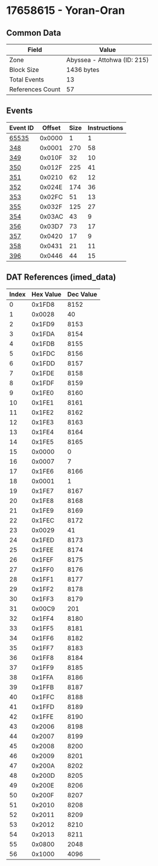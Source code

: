 # 17658615 - Yoran-Oran

## Common Data

| Field            | Value                       |
|------------------|-----------------------------|
| Zone             | Abyssea - Attohwa (ID: 215) |
| Block Size       | 1436 bytes                  |
| Total Events     | 13                          |
| References Count | 57                          |

## Events

| Event ID            | Offset   |   Size |   Instructions |
|---------------------|----------|--------|----------------|
| [65535](./65535.md) | 0x0000   |      1 |              1 |
| [348](./348.md)     | 0x0001   |    270 |             58 |
| [349](./349.md)     | 0x010F   |     32 |             10 |
| [350](./350.md)     | 0x012F   |    225 |             41 |
| [351](./351.md)     | 0x0210   |     62 |             12 |
| [352](./352.md)     | 0x024E   |    174 |             36 |
| [353](./353.md)     | 0x02FC   |     51 |             13 |
| [355](./355.md)     | 0x032F   |    125 |             27 |
| [354](./354.md)     | 0x03AC   |     43 |              9 |
| [356](./356.md)     | 0x03D7   |     73 |             17 |
| [357](./357.md)     | 0x0420   |     17 |              9 |
| [358](./358.md)     | 0x0431   |     21 |             11 |
| [396](./396.md)     | 0x0446   |     44 |             15 |

## DAT References (imed_data)

|   Index | Hex Value   |   Dec Value |
|---------|-------------|-------------|
|       0 | 0x1FD8      |        8152 |
|       1 | 0x0028      |          40 |
|       2 | 0x1FD9      |        8153 |
|       3 | 0x1FDA      |        8154 |
|       4 | 0x1FDB      |        8155 |
|       5 | 0x1FDC      |        8156 |
|       6 | 0x1FDD      |        8157 |
|       7 | 0x1FDE      |        8158 |
|       8 | 0x1FDF      |        8159 |
|       9 | 0x1FE0      |        8160 |
|      10 | 0x1FE1      |        8161 |
|      11 | 0x1FE2      |        8162 |
|      12 | 0x1FE3      |        8163 |
|      13 | 0x1FE4      |        8164 |
|      14 | 0x1FE5      |        8165 |
|      15 | 0x0000      |           0 |
|      16 | 0x0007      |           7 |
|      17 | 0x1FE6      |        8166 |
|      18 | 0x0001      |           1 |
|      19 | 0x1FE7      |        8167 |
|      20 | 0x1FE8      |        8168 |
|      21 | 0x1FE9      |        8169 |
|      22 | 0x1FEC      |        8172 |
|      23 | 0x0029      |          41 |
|      24 | 0x1FED      |        8173 |
|      25 | 0x1FEE      |        8174 |
|      26 | 0x1FEF      |        8175 |
|      27 | 0x1FF0      |        8176 |
|      28 | 0x1FF1      |        8177 |
|      29 | 0x1FF2      |        8178 |
|      30 | 0x1FF3      |        8179 |
|      31 | 0x00C9      |         201 |
|      32 | 0x1FF4      |        8180 |
|      33 | 0x1FF5      |        8181 |
|      34 | 0x1FF6      |        8182 |
|      35 | 0x1FF7      |        8183 |
|      36 | 0x1FF8      |        8184 |
|      37 | 0x1FF9      |        8185 |
|      38 | 0x1FFA      |        8186 |
|      39 | 0x1FFB      |        8187 |
|      40 | 0x1FFC      |        8188 |
|      41 | 0x1FFD      |        8189 |
|      42 | 0x1FFE      |        8190 |
|      43 | 0x2006      |        8198 |
|      44 | 0x2007      |        8199 |
|      45 | 0x2008      |        8200 |
|      46 | 0x2009      |        8201 |
|      47 | 0x200A      |        8202 |
|      48 | 0x200D      |        8205 |
|      49 | 0x200E      |        8206 |
|      50 | 0x200F      |        8207 |
|      51 | 0x2010      |        8208 |
|      52 | 0x2011      |        8209 |
|      53 | 0x2012      |        8210 |
|      54 | 0x2013      |        8211 |
|      55 | 0x0800      |        2048 |
|      56 | 0x1000      |        4096 |
